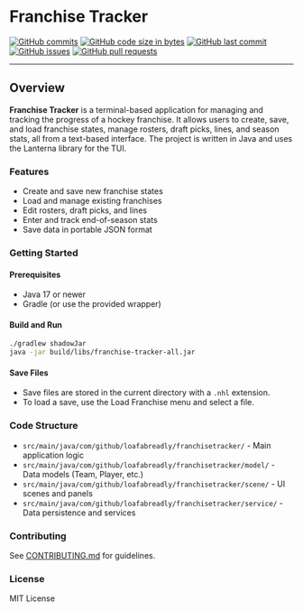 # Franchise Tracker

[![GitHub commits](https://img.shields.io/github/commit-activity/y/Loafabreadly/franchise-tracker)](https://github.com/Loafabreadly/franchise-tracker/commits)
[![GitHub code size in bytes](https://img.shields.io/github/languages/code-size/Loafabreadly/franchise-tracker)](https://github.com/Loafabreadly/franchise-tracker)
[![GitHub last commit](https://img.shields.io/github/last-commit/Loafabreadly/franchise-tracker)](https://github.com/Loafabreadly/franchise-tracker)
[![GitHub issues](https://img.shields.io/github/issues/Loafabreadly/franchise-tracker)](https://github.com/Loafabreadly/franchise-tracker/issues)
[![GitHub pull requests](https://img.shields.io/github/issues-pr/Loafabreadly/franchise-tracker)](https://github.com/Loafabreadly/franchise-tracker/pulls)

---

## Overview

**Franchise Tracker** is a terminal-based application for managing and tracking the progress of a hockey franchise. It allows users to create, save, and load franchise states, manage rosters, draft picks, lines, and season stats, all from a text-based interface. The project is written in Java and uses the Lanterna library for the TUI.

### Features
- Create and save new franchise states
- Load and manage existing franchises
- Edit rosters, draft picks, and lines
- Enter and track end-of-season stats
- Save data in portable JSON format

### Getting Started

#### Prerequisites
- Java 17 or newer
- Gradle (or use the provided wrapper)

#### Build and Run
```sh
./gradlew shadowJar
java -jar build/libs/franchise-tracker-all.jar
```

#### Save Files
- Save files are stored in the current directory with a `.nhl` extension.
- To load a save, use the Load Franchise menu and select a file.

### Code Structure
- `src/main/java/com/github/loafabreadly/franchisetracker/` - Main application logic
- `src/main/java/com/github/loafabreadly/franchisetracker/model/` - Data models (Team, Player, etc.)
- `src/main/java/com/github/loafabreadly/franchisetracker/scene/` - UI scenes and panels
- `src/main/java/com/github/loafabreadly/franchisetracker/service/` - Data persistence and services

### Contributing
See [CONTRIBUTING.md](CONTRIBUTING.md) for guidelines.

### License
MIT License
